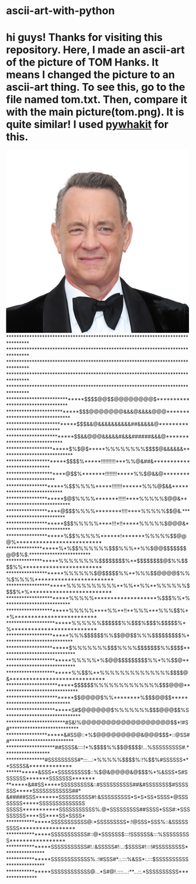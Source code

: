 ﻿# ascii-art-with-python
<h1>hi guys! Thanks for visiting this repository. Here, I made an ascii-art of the picture of TOM Hanks. It means I changed the picture to an ascii-art thing. To see this, go to the file named <strong>tom.txt</strong>. Then, compare it with the main picture(tom.png). It is quite similar!
  I used <a href="https://pypi.org/project/pywhatkit/">pywhakit</a> for this.</h1>
<img src="./tom.png">
********************************************************************************
********************************************************************************
********************************************************************************
********************************************************************************
********************************************************************************
*****************************$$$$@@$$@@@@@@@@$**********************************
***************************$$$@@@@@@@&&&@&&&&@@@********************************
**************************$$$&&@&&&&&&&&&&##&&&&&@******************************
*************************$$&&@@@&&&&&#&&&######&&&@*****************************
***********************$%$@$*****%%%%%%%%$$$$@&&&&&&****************************
**********************$$$$%*****!!!!!!!!!!***%%@&##&****************************
**********************@$$%*******!!!!!!!!*****%%$@&&@***************************
*********************%$$%%%%*****!!!!!!!******%%%@$&&***************************
*********************$@$%%%%*******!!!!!****%%%%%$@@&***************************
********************@$$$%%%%********!!!!****%%%%%$$@&.**************************
*********************$$$%%%%%****!!!*!!*****%%%%%$@@@&**************************
*********************%$$%%%%%******!*******%%%%%$$@@@%**************************
*******************%*%$$%%%%%%$$$%%%**%%$@@$$$$$$$@@$%$.************************
*******************%%%%%%%%$$$$$$$$%**$$$$$$$$@$%%$$$$%%************************
*********************%%%%%%$@$$$$$%%**%%%$$@@@@$%%%$%%%%************************
**********************%%%%%%%%%%**%%**%%**%%%%%%$$$$%*%*************************
***********************%%%%%*******************%$$$%%*%*************************
***********************%%%%%****%%**!!**%%%***%%%$$%**%*************************
************************%%%%%%$$$$$$%%$$$%$$$%$$$$$%*%**************************
***********************%%%$$$$$$%%$$@@$$%%%$$$$$$$$$%***************************
***********************$%%%%%%%$$$%%%%$$$$$$$%%$$$$*****************************
************************%%%%%*%$@@$$$$$$$$$%%*%%$$@*****************************
************************%%$$%**%%%%%%%%%%%%%%$$$$@&*****************************
*************************$$$$$$%%%%%%%%%%%%%$$$@@@******************************
*************************$$@@@@$%%********%$$$@@$$******************************
************************S#$@@@@@@$%%%%%%%$$$@@@$$%S*****************************
***********************#S&!%@@@@@@@@@@@@@@@@@@$$*!#S#***************************
*********************&#SS@::*%$@@@@@@@@@&@@@$$$*::@SS##*************************
*******************##SSSS&::::!*%$$$$%%$$@$$$$!...%SSSSSSSSS#.******************
***************#SSSSSSSSS#*:::...:*%%%%%$$$$%:!%$$%#SSSSSS***SSSSS&*************
***********&SSS**SSSSSSSSS$::%$@&@@@@&@$$$%*%&SSS*S#SSSSSSS*******SSSSSSS*******
*******&##SS*****SSSSSSSSS&::#SSSSSSSSSS##&#SSSSSSS$#SSSSSSS*****SSSSSSSSSSSS##*
&#####SSS*******SSSSSSSSSS#!:&SSSSSSSSS*S*S*SS*SSSS*@SSSSSSSS*****SSSSSSSSSSSSSS
SSSSS***********SSSSSSSSSSS%.@*SSSSSSSSS##SSSS*SSS#:*SSSSSSSSS****SS****SS*SSSS*
****************SSSSSSSSSSS@:*SSSSSSSSS*:!@SSS*SSS%::&SSSSSSSSS*****************
****************SSSSSSSSSSS#::@*SSSSSS$:::!SSSSSS&:::%SSSSSSSSS*****************
****************SSSSSSSSSSS#!.:&SSSSS#!:..:$SSSS#!:::!#SSSSSSSSS****************
****************SSSSSSSSSSSS%.:!#SSS#*.:.:::%&SS*:.:::$SSSSSSSSSS***************
****************SSSSSSSSSSSS@...*S#@!.::::...:**...::.*SSSSSSSSSS***************
